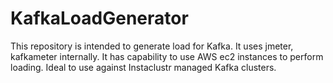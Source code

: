 # KafkaLoadGenerator
This repository is intended to generate load for Kafka. It uses jmeter, kafkameter internally. It has capability to use AWS ec2 instances to perform loading. Ideal to use against Instaclustr managed Kafka clusters.
